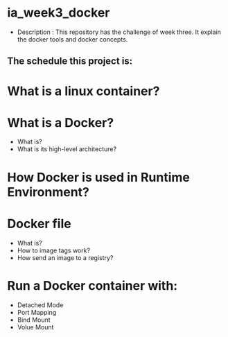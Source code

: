 # ia_week3_docker

- Description : This repository has the challenge of week three. It explain the docker tools and  docker concepts.

## The schedule this project is:

# What is a linux container?

# What is a Docker?

- What is?
- What is its high-level architecture?

# How Docker is used in Runtime Environment?

# Docker file
 - What is?
 - How to image tags work?
 - How send an image to a registry?

# Run a Docker container with:
 - Detached Mode
 - Port Mapping 
 - Bind Mount
 - Volue Mount
